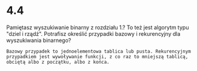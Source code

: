 # 4.4

Pamiętasz wyszukiwanie binarny z rozdziału 1.? To też jest algorytm
typu "dziel i rządź". Potrafisz określić przypadki bazowy i rekurencyjny
dla wyszukiwania binarnego?

```text
Bazowy przypadek to jednoelementowa tablica lub pusta. Rekurencyjnym
przypadkiem jest wywoływanie funkcji, z co raz to mniejszą tablicą,
obciętą albo z początku, albo z końca.
```
